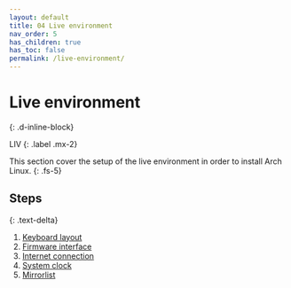 ```yaml
---
layout: default
title: 04 Live environment
nav_order: 5
has_children: true
has_toc: false
permalink: /live-environment/
---
```


# Live environment
{: .d-inline-block}

LIV
{: .label .mx-2}

This section cover the setup of the live environment in order to install Arch Linux.
{: .fs-5}

## Steps
{: .text-delta}

1. [Keyboard layout](/Andromeda/live-environment/keyboard-layout/)
1. [Firmware interface](/Andromeda/live-environment/boot-mode/)
1. [Internet connection](/Andromeda/live-environment/internet-connection/)
1. [System clock](/Andromeda/live-environment/system-clock/)
1. [Mirrorlist](/Andromeda/live-environment/mirrorlist/)
